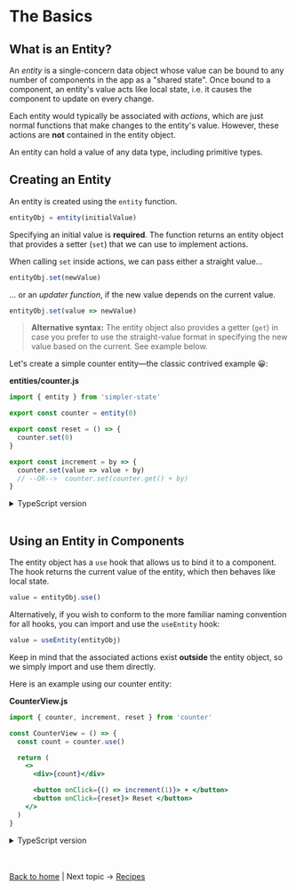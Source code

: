 # The Basics

## What is an Entity?

An _entity_ is a single-concern data object whose value can be bound to any number of components in the app as a "shared state". Once bound to a component, an entity's value acts like local state, i.e. it causes the component to update on every change.

Each entity would typically be associated with _actions_, which are just normal functions that make changes to the entity's value. However, these actions are __not__ contained in the entity object.

An entity can hold a value of any data type, including primitive types.


## Creating an Entity

An entity is created using the `entity` function.
```js
entityObj = entity(initialValue)
```
Specifying an initial value is __required__. The function returns an entity object that provides a setter (`set`) that we can use to implement actions. 

When calling `set` inside actions, we can pass either a straight value...
```js
entityObj.set(newValue)
```

... or an _updater function_, if the new value depends on the current value.
```js
entityObj.set(value => newValue)
```

> __Alternative syntax:__  The entity object also provides a getter (`get`) in case you prefer to use the straight-value format in specifying the new value based on the current. See example below.


Let's create a simple counter entity—the classic contrived example 😀:

**entities/counter.js**
```js
import { entity } from 'simpler-state'

export const counter = entity(0)

export const reset = () => {
  counter.set(0)
}

export const increment = by => {
  counter.set(value => value + by)
  // --OR-->  counter.set(counter.get() + by)  
}
```

<details>
  <summary>TypeScript version</summary><br/>

**entities/counter.ts**
```ts
import { entity } from 'simpler-state'

export const counter = entity(0)  // 👈 TS infers entity value is number type

export const reset = () => {
  counter.set(0)
}

export const increment = (by: number) => {
  counter.set(value => value + by)
  // --OR-->  counter.set(counter.get() + by)  
}
```

The entity value's type is inferred based on the initial value specified. In cases when this would not be possible, for example if the value is an object type with optional properties, we can enforce its type using generics:
```ts
entity<ValueType>(initialValue)
```

</details>
<br />

## Using an Entity in Components

The entity object has a `use` hook that allows us to bind it to a component. The hook returns the current value of the entity, which then behaves like local state.
```js
value = entityObj.use()
```

Alternatively, if you wish to conform to the more familiar naming convention for all hooks, you can import and use the `useEntity` hook:
```js
value = useEntity(entityObj)
```

Keep in mind that the associated actions exist __outside__ the entity object, so we simply import and use them directly.

Here is an example using our counter entity:

**CounterView.js**
```jsx
import { counter, increment, reset } from 'counter'

const CounterView = () => {
  const count = counter.use()

  return (
    <>
      <div>{count}</div>

      <button onClick={() => increment(1)}> + </button> 
      <button onClick={reset}> Reset </button>
    </>
  )
}
```

<details>
  <summary>TypeScript version</summary><br/>

**CounterView.tsx**
```tsx
import { counter, increment, decrement } from 'counter'

const CounterView = () => {
  const count = counter.use()  // 👈 type inference works!

  return (
    <>
      <div>{count}</div>

      <button onClick={() => increment(1)}> + </button> 
      <button onClick={() => decrement(1)}> - </button>
    </>
  )
}
```

Notice that we don't need to use explicit types here. The `use` hook lets TypeScript do all the type inference for us.

</details>

<br /><br />
[Back to home](index.html) | Next topic → [Recipes](recipes.html)